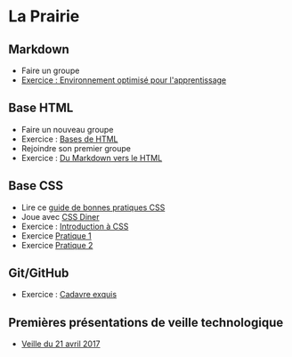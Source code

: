 # La Prairie

## Markdown

- Faire un groupe 
- [Exercice : Environnement optimisé pour l'apprentissage](https://github.com/becodeorg/And-learning-environment)


## Base HTML

- Faire un nouveau groupe
- Exercice : [Bases de HTML](https://github.com/becodeorg/BXLCentral/blob/master/La-prairie/exercice-html-basic.md)
- Rejoindre son premier groupe 
- Exercice : [Du Markdown vers le HTML](https://github.com/becodeorg/BXLAnderlecht/blob/master/01-La-prairie/Exercice-Markdown_to_HTML.md)


## Base CSS

- Lire ce [guide de bonnes pratiques CSS](http://guidecss.fr/)
- Joue avec [CSS Diner](http://flukeout.github.io/)
- Exercice : [Introduction à CSS](https://github.com/becodeorg/BXLCentral/blob/master/La-prairie/exercice-markdown-to-html-and-css.md)
- Exercice [Pratique 1](https://github.com/becodeorg/BXLAnderlecht/blob/master/01-La-prairie/pratique1.md)
- Exercice [Pratique 2](https://github.com/becodeorg/BXLAnderlecht/blob/master/01-La-prairie/pratique2.md)


## Git/GitHub

- Exercice : [Cadavre exquis](https://github.com/becodeorg/BXLCentral/blob/master/La-prairie/exercice-cadavre-exquis.md)


## Premières présentations de veille technologique
- [Veille du 21 avril 2017](https://github.com/becodeorg/BXLAnderlecht/blob/master/Veille/Veille-20170421.md)
